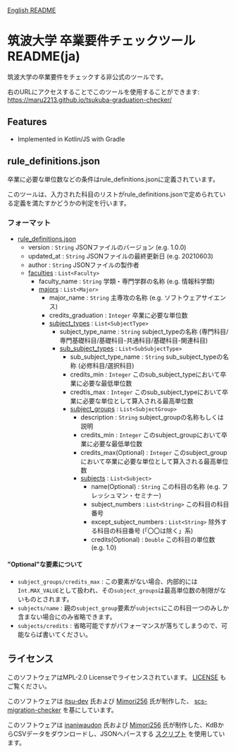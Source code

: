 [English README](https://github.com/maru2213/tsukuba-graduation-checker/blob/master/README.md)

# 筑波大学 卒業要件チェックツール README(ja)

筑波大学の卒業要件をチェックする非公式のツールです。

右のURLにアクセスすることでこのツールを使用することができます: https://maru2213.github.io/tsukuba-graduation-checker/

## Features
- Implemented in Kotlin/JS with Gradle

## rule_definitions.json
卒業に必要な単位数などの条件はrule_definitions.jsonに定義されています。

このツールは、入力された科目のリストがrule_definitions.jsonで定められている定義を満たすかどうかの判定を行います。

### フォーマット
- [rule_definitions.json](https://github.com/maru2213/tsukuba-graduation-checker/blob/master/src/main/kotlin/model/RuleDefinition.kt)
    - version : `String` JSONファイルのバージョン (e.g. 1.0.0)
    - updated_at : `String` JSONファイルの最終更新日 (e.g. 20210603)
    - author : `String` JSONファイルの製作者
    - [faculties](https://github.com/maru2213/tsukuba-graduation-checker/blob/master/src/main/kotlin/model/Faculty.kt) : `List<Faculty>`
        - faculty_name : `String` 学類・専門学群の名称 (e.g. 情報科学類)
        - [majors](https://github.com/maru2213/tsukuba-graduation-checker/blob/master/src/main/kotlin/model/Major.kt) : `List<Major>`
            - major_name : `String` 主専攻の名称 (e.g. ソフトウェアサイエンス)
            - credits_graduation : `Integer` 卒業に必要な単位数
            - [subject_types](https://github.com/maru2213/tsukuba-graduation-checker/blob/master/src/main/kotlin/model/SubjectType.kt) : `List<SubjectType>`
                - subject_type_name : `String` subject_typeの名称 (専門科目/専門基礎科目/基礎科目-共通科目/基礎科目-関連科目)
                - [sub_subject_types](https://github.com/maru2213/tsukuba-graduation-checker/blob/master/src/main/kotlin/model/SubSubjectType.kt) : `List<SubSubjectType>`
                    - sub_subject_type_name : `String` sub_subject_typeの名称 (必修科目/選択科目)
                    - credits_min : `Integer` このsub_subject_typeにおいて卒業に必要な最低単位数
                    - credtis_max : `Integer` このsub_subject_typeにおいて卒業に必要な単位として算入される最高単位数
                    - [subject_groups](https://github.com/maru2213/tsukuba-graduation-checker/blob/master/src/main/kotlin/model/SubjectGroup.kt) : `List<SubjectGroup>`
                        - description : `String` subject_groupの名称もしくは説明
                        - credits_min : `Integer` このsubject_groupにおいて卒業に必要な最低単位数
                        - credits_max(Optional) : `Integer` このsubject_groupにおいて卒業に必要な単位として算入される最高単位数
                        - [subjects](https://github.com/maru2213/tsukuba-graduation-checker/blob/master/src/main/kotlin/model/Subject.kt) : `List<Subject>`
                            - name(Optional) : `String` この科目の名称 (e.g. フレッシュマン・セミナー)
                            - subject_numbers : `List<String>` この科目の科目番号
                            - except_subject_numbers : `List<String>` 除外する科目の科目番号 (「〇〇は除く」系)
                            - credits(Optional) : `Double` この科目の単位数 (e.g. 1.0)

#### "Optional"な要素について
- `subject_groups/credits_max` : この要素がない場合、内部的には`Int.MAX_VALUE`として扱われ、その`subject_groups`は最高単位数の制限がないものとされます。
- `subjects/name` : 親の`subject_group`要素が`subjects`にこの科目一つのみしか含まない場合にのみ省略できます。
- `subjects/credits` : 省略可能ですがパフォーマンスが落ちてしまうので、可能ならば書いてください。

## ライセンス
このソフトウェアはMPL-2.0 Licenseでライセンスされています。 [LICENSE](https://github.com/maru2213/tsukuba-graduation-checker/blob/master/LICENSE) もご覧ください。

このソフトウェアは [itsu-dev](https://github.com/itsu-dev) 氏および [Mimori256](https://github.com/Mimori256) 氏が制作した、 [scs-migration-checker](https://github.com/itsu-dev/scs-migration-checker) を基にしています。

このソフトウェアは [inaniwaudon](https://github.com/inaniwaudon) 氏および [Mimori256](https://github.com/Mimori256) 氏が制作した、KdBからCSVデータをダウンロードし、JSONへパースする [スクリプト](https://github.com/Make-IT-TSUKUBA/alternative-tsukuba-kdb/tree/09569d959f23a89071c382bda69df6dae5d2e295) を使用しています。

